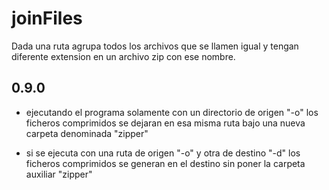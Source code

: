 # joinFiles
Dada una ruta agrupa todos los archivos que se llamen igual y tengan diferente extension en un archivo zip con ese nombre.

## 0.9.0
 - ejecutando el programa solamente con un directorio de origen "-o" los ficheros comprimidos se dejaran en esa misma ruta bajo una nueva carpeta denominada "zipper"
 
 - si se ejecuta con una ruta de origen "-o" y otra de destino "-d" los ficheros comprimidos se generan en el destino sin poner la carpeta auxiliar "zipper"   
